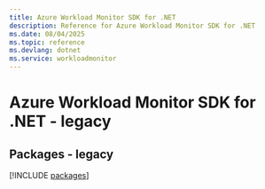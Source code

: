 ```yaml
---
title: Azure Workload Monitor SDK for .NET
description: Reference for Azure Workload Monitor SDK for .NET
ms.date: 08/04/2025
ms.topic: reference
ms.devlang: dotnet
ms.service: workloadmonitor
---
```

# Azure Workload Monitor SDK for .NET - legacy
## Packages - legacy
[!INCLUDE [packages](workload-monitor-index.md)]